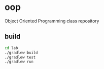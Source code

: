# oop
Object Oriented Programming class repository

## build

``` sh
cd lab
./gradlew build
./gradlew test
./gradlew run
```

